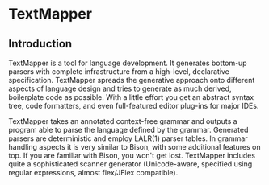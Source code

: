 # TextMapper

## Introduction

TextMapper is a tool for language development. It generates bottom-up parsers with complete infrastructure from a high-level, declarative specification. TextMapper spreads the generative approach onto different aspects of language design and tries to generate as much derived, boilerplate code as possible. With a little effort you get an abstract syntax tree, code formatters, and even full-featured editor plug-ins for major IDEs.

TextMapper takes an annotated context-free grammar and outputs a program able to parse the language defined by the grammar. Generated parsers are deterministic and employ LALR(1) parser tables. In grammar handling aspects it is very similar to Bison, with some additional features on top. If you are familiar with Bison, you won't get lost. TextMapper includes quite a sophisticated scanner generator (Unicode-aware, specified using regular expressions, almost flex/JFlex compatible).
